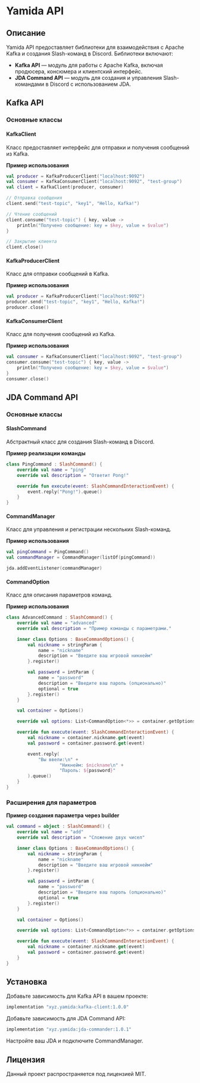 
# Yamida API

## Описание

Yamida API предоставляет библиотеки для взаимодействия с Apache Kafka и создания Slash-команд в Discord.
Библиотеки включают:

- **Kafka API** — модуль для работы с Apache Kafka, включая продюсера, консюмера и клиентский интерфейс.
- **JDA Command API** — модуль для создания и управления Slash-командами в Discord с использованием JDA.

## Kafka API

### Основные классы

#### KafkaClient

Класс предоставляет интерфейс для отправки и получения сообщений из Kafka.

**Пример использования**

```kotlin
val producer = KafkaProducerClient("localhost:9092")
val consumer = KafkaConsumerClient("localhost:9092", "test-group")
val client = KafkaClient(producer, consumer)

// Отправка сообщения
client.send("test-topic", "key1", "Hello, Kafka!")

// Чтение сообщений
client.consume("test-topic") { key, value ->
    println("Получено сообщение: key = $key, value = $value")
}

// Закрытие клиента
client.close()
```

#### KafkaProducerClient

Класс для отправки сообщений в Kafka.

**Пример использования**

```kotlin
val producer = KafkaProducerClient("localhost:9092")
producer.send("test-topic", "key1", "Hello, Kafka!")
producer.close()
```

#### KafkaConsumerClient

Класс для получения сообщений из Kafka.

**Пример использования**

```kotlin
val consumer = KafkaConsumerClient("localhost:9092", "test-group")
consumer.consume("test-topic") { key, value ->
    println("Получено сообщение: key = $key, value = $value")
}
consumer.close()
```

## JDA Command API

### Основные классы

#### SlashCommand

Абстрактный класс для создания Slash-команд в Discord.

**Пример реализации команды**

```kotlin
class PingCommand : SlashCommand() {
    override val name = "ping"
    override val description = "Ответит Pong!"

    override fun execute(event: SlashCommandInteractionEvent) {
        event.reply("Pong!").queue()
    }
}
```

#### CommandManager

Класс для управления и регистрации нескольких Slash-команд.

**Пример использования**

```kotlin
val pingCommand = PingCommand()
val commandManager = CommandManager(listOf(pingCommand))

jda.addEventListener(commandManager)
```

#### CommandOption

Класс для описания параметров команд.

**Пример использования**

```kotlin
class AdvancedCommand : SlashCommand() {
    override val name = "advanced"
    override val description = "Пример команды с параметрами."

    inner class Options : BaseCommandOptions() {
        val nickname = stringParam {
            name = "nickname"
            description = "Введите ваш игровой никнейм"
        }.register()

        val password = intParam {
            name = "password"
            description = "Введите ваш пароль (опционально)"
            optional = true
        }.register()
    }

    val container = Options()

    override val options: List<CommandOption<*>> = container.getOptions()

    override fun execute(event: SlashCommandInteractionEvent) {
        val nickname = container.nickname.get(event)
        val password = container.password.get(event)

        event.reply(
            "Вы ввели:\n" +
                    "Никнейм: $nickname\n" +
                    "Пароль: ${password}"
        ).queue()
    }
}
```

### Расширения для параметров

**Пример создания параметра через builder**

```kotlin
val command = object : SlashCommand() {
    override val name = "add"
    override val description = "Сложение двух чисел"

    inner class Options : BaseCommandOptions() {
        val nickname = stringParam {
            name = "nickname"
            description = "Введите ваш игровой никнейм"
        }.register()

        val password = intParam {
            name = "password"
            description = "Введите ваш пароль (опционально)"
            optional = true
        }.register()
    }

    val container = Options()

    override val options: List<CommandOption<*>> = container.getOptions()

    override fun execute(event: SlashCommandInteractionEvent) {
        val nickname = container.nickname.get(event)
        val password = container.password.get(event)
    }
}
```

## Установка

Добавьте зависимость для Kafka API в вашем проекте:

```kotlin
implementation "xyz.yamida:kafka-client:1.0.0"
```

Добавьте зависимость для JDA Command API:

```kotlin
implementation "xyz.yamida:jda-commander:1.0.1"
```

Настройте ваш JDA и подключите CommandManager.

## Лицензия

Данный проект распространяется под лицензией MIT.
